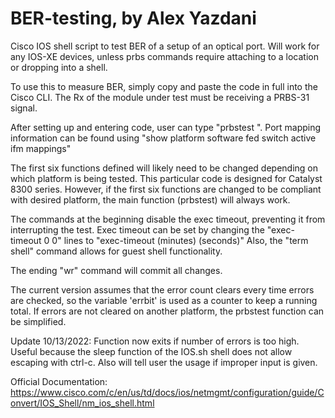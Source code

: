 # BER-testing, by Alex Yazdani
Cisco IOS shell script to test BER of a setup of an optical port.   Will work for any IOS-XE devices, unless prbs commands require attaching to a location or dropping into a shell. 

To use this to measure BER, simply copy and paste the code in full into the Cisco CLI.  The Rx of the module under test must be receiving a PRBS-31 signal.  

After setting up and entering code, user can type "prbstest <port> <time>".  Port mapping information can be found using "show platform software fed switch active ifm mappings"

The first six functions defined will likely need to be changed depending on which platform is being tested.  This particular code is designed for Catalyst 8300 series.  However, if the first six functions are changed to be compliant with desired platform, the main function (prbstest) will always work.
  
The commands at the beginning disable the exec timeout, preventing it from interrupting the test.  Exec timeout can be set by changing the "exec-timeout 0 0" lines to "exec-timeout (minutes) (seconds)"  Also, the "term shell" command allows for guest shell functionality.

The ending "wr" command will commit all changes.
  
The current version assumes that the error count clears every time errors are checked, so the variable 'errbit' is used as a counter to keep a running total.  If errors are not cleared on another platform, the prbstest function can be simplified.

Update 10/13/2022:  Function now exits if number of errors is too high.  Useful because the sleep function of the IOS.sh shell does not allow escaping with ctrl-c.  Also will tell user the usage if improper input is given.

Official Documentation: https://www.cisco.com/c/en/us/td/docs/ios/netmgmt/configuration/guide/Convert/IOS_Shell/nm_ios_shell.html
